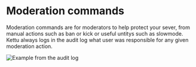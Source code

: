 # Moderation commands

Moderation commands are for moderators to help protect your sever, from manual actions such as ban or kick or useful untitys such as slowmode. Kettu always logs in the audit log what user was responsible for any given moderation action. 

![Example from the audit log](https://cdn.discordapp.com/attachments/691776444283748362/738896365479788645/unknown.png)
